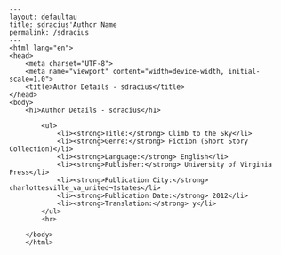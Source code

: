 
    ---
    layout: defaultau
    title: sdracius'Author Name 
    permalink: /sdracius
    ---
    <html lang="en">
    <head>
        <meta charset="UTF-8">
        <meta name="viewport" content="width=device-width, initial-scale=1.0">
        <title>Author Details - sdracius</title>
    </head>
    <body>
        <h1>Author Details - sdracius</h1>
        
            <ul>
                <li><strong>Title:</strong> Climb to the Sky</li>
                <li><strong>Genre:</strong> Fiction (Short Story Collection)</li>
                <li><strong>Language:</strong> English</li>
                <li><strong>Publisher:</strong> University of Virginia Press</li>
                <li><strong>Publication City:</strong> charlottesville_va_united¬†states</li>
                <li><strong>Publication Date:</strong> 2012</li>
                <li><strong>Translation:</strong> y</li>
            </ul>
            <hr>
            
        </body>
        </html>
        